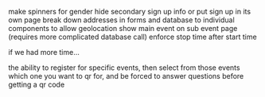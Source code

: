make spinners for gender
hide secondary sign up info or put sign up in its own page
break down addresses in forms and database to individual components to allow geolocation
show main event on sub event page 
    (requires more complicated database call)
enforce stop time after start time




if we had more time...

the ability to register for specific events, then select from
    those events which one you want to qr for, and be forced
    to answer questions before getting a qr code